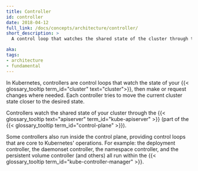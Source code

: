 ```yaml
---
title: Controller
id: controller
date: 2018-04-12
full_link: /docs/concepts/architecture/controller/
short_description: >
  A control loop that watches the shared state of the cluster through the apiserver and makes changes attempting to move the current state towards the desired state.

aka:
tags:
- architecture
- fundamental
---
```

In Kubernetes, controllers are control loops that watch the state of your
{{< glossary_tooltip term_id="cluster" text="cluster">}}, then make or request
changes where needed.
Each controller tries to move the current cluster state closer to the desired
state.

<!--more-->

Controllers watch the shared state of your cluster through the
{{< glossary_tooltip text="apiserver" term_id="kube-apiserver" >}} (part of the
{{< glossary_tooltip term_id="control-plane" >}}).

Some controllers also run inside the control plane, providing control loops that
are core to Kubernetes' operations. For example: the deployment controller, the
daemonset controller, the namespace controller, and the persistent volume
controller (and others) all run within the
{{< glossary_tooltip term_id="kube-controller-manager" >}}.
